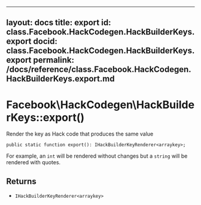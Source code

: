 
***

layout: docs
title: export
id: class.Facebook.HackCodegen.HackBuilderKeys.export
docid: class.Facebook.HackCodegen.HackBuilderKeys.export
permalink: /docs/reference/class.Facebook.HackCodegen.HackBuilderKeys.export.md
---







# Facebook\\HackCodegen\\HackBuilderKeys::export()




Render the key as Hack code that produces the same value




``` Hack
public static function export(): IHackBuilderKeyRenderer<arraykey>;
```




For example, an ` int ` will be rendered without changes but a `` string ``
will be rendered with quotes.




## Returns




- ` IHackBuilderKeyRenderer<arraykey> `
